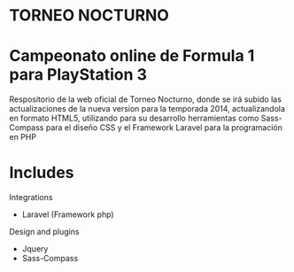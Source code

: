 TORNEO NOCTURNO
===============

Campeonato online de Formula 1 para PlayStation 3
=================================================

Respositorio de la web oficial de Torneo Nocturno, donde se irá subido las actualizaciones de la nueva version para 
la temporada 2014, actualizandola en formato HTML5, utilizando para su desarrollo herramientas como Sass-Compass 
para el diseño CSS y el Framework Laravel para la programación en PHP


Includes
========

Integrations

- Laravel (Framework php)


Design and plugins

- Jquery
- Sass-Compass
